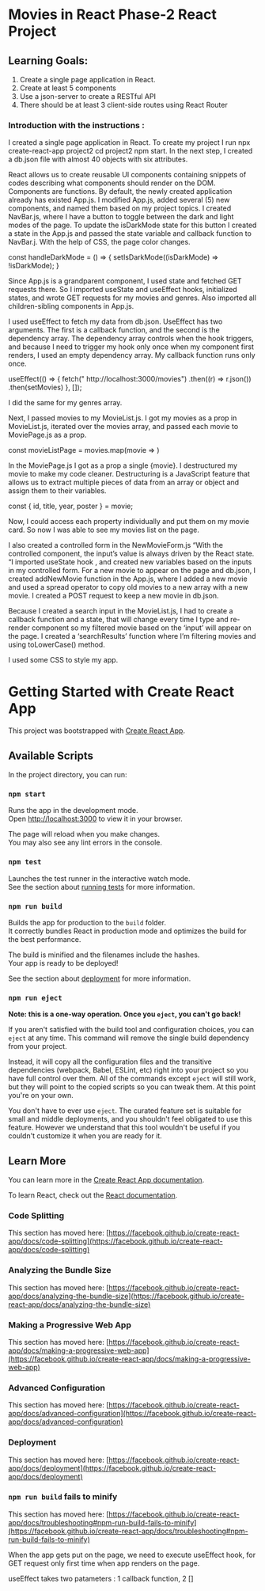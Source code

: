 # Movies in React Phase-2 React Project 

## Learning Goals:

1.	Create a single page application in React. 
2.	Create at least 5 components
3.	Use a json-server to create a RESTful API
4.	There should be at least 3 client-side routes using React Router

### Introduction with the instructions :
I created a single page application in React. To create my project I run npx create-react-app project2
cd project2
npm start.
In the next step, I created a db.json file with almost 40 objects with six attributes.

React allows us to create reusable UI components containing snippets of codes describing what components should render on the DOM. Components are functions. By default, the newly created application already has existed App.js. I modified App.js, added several (5) new components, and named them based on my project topics. 
I created NavBar.js, where I have a button to toggle between the dark and light modes of the page. To update the isDarkMode state for this button I created a state in the App.js and passed the state variable and callback function to NavBar.j. With the help of CSS, the page color changes. 

  const handleDarkMode = () => {
    setIsDarkMode((isDarkMode) => !isDarkMode);
  }

<NavBar isDarkMode={isDarkMode} handleDarkMode={handleDarkMode} />


Since App.js is a grandparent component, I used state and fetched GET requests there. So I imported useState and useEffect hooks, initialized states, and wrote GET requests for my movies and genres. 
Also imported all children-sibling components in App.js.


I used useEffect to fetch my data from db.json. UseEffect has two arguments. The first is a callback function, and the second is the dependency array. The dependency array controls when the hook triggers, and because I need to trigger my hook only once when my component first renders, I used an empty dependency array. My callback function runs only once. 

 useEffect(() => {
    fetch(" http://localhost:3000/movies")
      .then((r) => r.json())
      .then(setMovies)
  }, []);

 I did the same for my genres array.

Next, I passed movies to my MovieList.js. I got my movies as a prop in MovieList.js, iterated over the movies array, and passed each movie to MoviePage.js as a prop. 

const movieListPage = movies.map(movie =>
	<MoviePage movie={movie} key={movie.id} />
)


In the MoviePage.js I got as a prop a single {movie}. I destructured my movie to make my code cleaner. Destructuring is a JavaScript feature that allows us to extract multiple pieces of data from an array or object and assign them to their variables.

const { id, title, year, poster } = movie;

Now, I could access each property individually and put them on my movie card.
So now I was able to see my movies list on the page. 

I also created a controlled form in the NewMovieForm.js 
“With the controlled component, the input’s value is always driven by the React state. “I imported useState hook , and created new variables based on the inputs in my controlled form. For a new movie to appear on the page and db.json, I created addNewMovie function in the App.js, where I added a new movie and used a spread operator to copy old movies to a new array with a new movie. I created a POST request to keep a new movie in db.json.
 
Because I created a search input in the MovieList.js, I had to create a callback function and a state, that will change every time I type and re-render component so my filtered movie based on the ‘input’ will appear on the page. I created a ‘searchResults’ function where I’m filtering movies and using toLowerCase() method. 



I used some CSS to style my app.












# Getting Started with Create React App

This project was bootstrapped with [Create React App](https://github.com/facebook/create-react-app).

## Available Scripts

In the project directory, you can run:

### `npm start`

Runs the app in the development mode.\
Open [http://localhost:3000](http://localhost:3000) to view it in your browser.

The page will reload when you make changes.\
You may also see any lint errors in the console.

### `npm test`

Launches the test runner in the interactive watch mode.\
See the section about [running tests](https://facebook.github.io/create-react-app/docs/running-tests) for more information.

### `npm run build`

Builds the app for production to the `build` folder.\
It correctly bundles React in production mode and optimizes the build for the best performance.

The build is minified and the filenames include the hashes.\
Your app is ready to be deployed!

See the section about [deployment](https://facebook.github.io/create-react-app/docs/deployment) for more information.

### `npm run eject`

**Note: this is a one-way operation. Once you `eject`, you can't go back!**

If you aren't satisfied with the build tool and configuration choices, you can `eject` at any time. This command will remove the single build dependency from your project.

Instead, it will copy all the configuration files and the transitive dependencies (webpack, Babel, ESLint, etc) right into your project so you have full control over them. All of the commands except `eject` will still work, but they will point to the copied scripts so you can tweak them. At this point you're on your own.

You don't have to ever use `eject`. The curated feature set is suitable for small and middle deployments, and you shouldn't feel obligated to use this feature. However we understand that this tool wouldn't be useful if you couldn't customize it when you are ready for it.

## Learn More

You can learn more in the [Create React App documentation](https://facebook.github.io/create-react-app/docs/getting-started).

To learn React, check out the [React documentation](https://reactjs.org/).

### Code Splitting

This section has moved here: [https://facebook.github.io/create-react-app/docs/code-splitting](https://facebook.github.io/create-react-app/docs/code-splitting)

### Analyzing the Bundle Size

This section has moved here: [https://facebook.github.io/create-react-app/docs/analyzing-the-bundle-size](https://facebook.github.io/create-react-app/docs/analyzing-the-bundle-size)

### Making a Progressive Web App

This section has moved here: [https://facebook.github.io/create-react-app/docs/making-a-progressive-web-app](https://facebook.github.io/create-react-app/docs/making-a-progressive-web-app)

### Advanced Configuration

This section has moved here: [https://facebook.github.io/create-react-app/docs/advanced-configuration](https://facebook.github.io/create-react-app/docs/advanced-configuration)

### Deployment

This section has moved here: [https://facebook.github.io/create-react-app/docs/deployment](https://facebook.github.io/create-react-app/docs/deployment)

### `npm run build` fails to minify

This section has moved here: [https://facebook.github.io/create-react-app/docs/troubleshooting#npm-run-build-fails-to-minify](https://facebook.github.io/create-react-app/docs/troubleshooting#npm-run-build-fails-to-minify)




When the app gets put on the page, we need to execute useEffect hook, for GET request only first time when app renders on the page. 

useEffect takes two patameters : 1 callback function, 2 [] 

